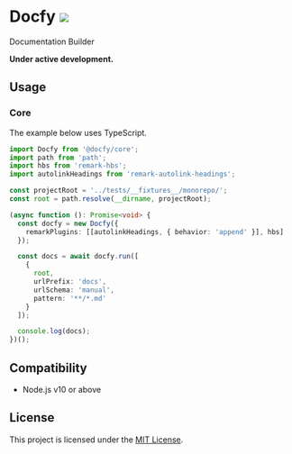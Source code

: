# Docfy ![](https://github.com/josemarluedke/docfy/workflows/CI/badge.svg)

Documentation Builder

**Under active development.**

## Usage

### Core

The example below uses TypeScript.

```ts
import Docfy from '@docfy/core';
import path from 'path';
import hbs from 'remark-hbs';
import autolinkHeadings from 'remark-autolink-headings';

const projectRoot = '../tests/__fixtures__/monorepo/';
const root = path.resolve(__dirname, projectRoot);

(async function (): Promise<void> {
  const docfy = new Docfy({
    remarkPlugins: [[autolinkHeadings, { behavior: 'append' }], hbs]
  });

  const docs = await docfy.run([
    {
      root,
      urlPrefix: 'docs',
      urlSchema: 'manual',
      pattern: '**/*.md'
    }
  ]);

  console.log(docs);
})();
```

## Compatibility

* Node.js v10 or above

## License

This project is licensed under the [MIT License](LICENSE.md).
